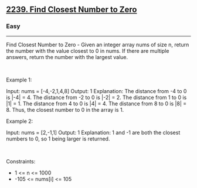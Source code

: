 <h2><a href="https://leetcode.com/problems/find-closest-number-to-zero/">2239. Find Closest Number to Zero</a></h2><h3>Easy</h3><hr>Find Closest Number to Zero - Given an integer array nums of size n, return the number with the value closest to 0 in nums. If there are multiple answers, return the number with the largest value.

 

Example 1:


Input: nums = [-4,-2,1,4,8]
Output: 1
Explanation:
The distance from -4 to 0 is |-4| = 4.
The distance from -2 to 0 is |-2| = 2.
The distance from 1 to 0 is |1| = 1.
The distance from 4 to 0 is |4| = 4.
The distance from 8 to 0 is |8| = 8.
Thus, the closest number to 0 in the array is 1.


Example 2:


Input: nums = [2,-1,1]
Output: 1
Explanation: 1 and -1 are both the closest numbers to 0, so 1 being larger is returned.


 

Constraints:

 * 1 <= n <= 1000
 * -105 <= nums[i] <= 105